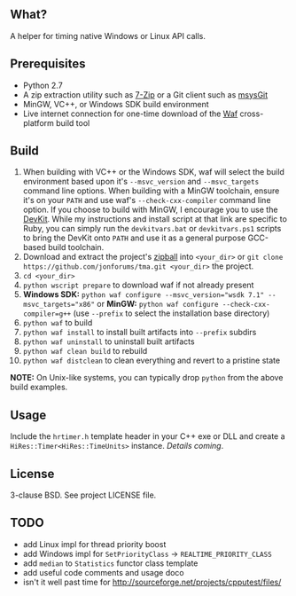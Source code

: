 ## What?

A helper for timing native Windows or Linux API calls.

## Prerequisites

* Python 2.7
* A zip extraction utility such as [7-Zip](http://www.7-zip.org/) or a Git client such
  as [msysGit](http://code.google.com/p/msysgit/)
* MinGW, VC++, or Windows SDK build environment
* Live internet connection for one-time download of the [Waf](http://code.google.com/p/waf/)
  cross-platform build tool

## Build

1. When building with VC++ or the Windows SDK, waf will select the build environment
   based upon it's `--msvc_version` and `--msvc_targets` command line options. When
   building with a MinGW toolchain, ensure it's on your `PATH` and use waf's
   `--check-cxx-compiler` command line option. If you choose to build with MinGW, I
   encourage you to use the [DevKit](https://github.com/oneclick/rubyinstaller/wiki/Development-Kit).
   While my instructions and install script at that link are specific to Ruby, you
   can simply run the `devkitvars.bat` or `devkitvars.ps1` scripts to bring the
   DevKit onto `PATH` and use it as a general purpose GCC-based build toolchain.
2. Download and extract the project's [zipball](https://github.com/jonforums/tma/zipball/master)
   into `<your_dir>` or `git clone https://github.com/jonforums/tma.git <your_dir>` the project.
3. `cd <your_dir>`
4. `python wscript prepare` to download waf if not already present
5. **Windows SDK:** `python waf configure --msvc_version="wsdk 7.1" --msvc_targets="x86"` or
   **MinGW:** `python waf configure --check-cxx-compiler=g++` (use `--prefix` to
   select the installation base directory)
6. `python waf` to build
7. `python waf install` to install built artifacts into `--prefix` subdirs
8. `python waf uninstall` to uninstall built artifacts
9. `python waf clean build` to rebuild
10. `python waf distclean` to clean everything and revert to a pristine state

**NOTE:** On Unix-like systems, you can typically drop `python` from the above build examples.

## Usage

Include the `hrtimer.h` template header in your C++ exe or DLL and create a
`HiRes::Timer<HiRes::TimeUnits>` instance. _Details coming_.

## License

3-clause BSD. See project LICENSE file.

## TODO

* add Linux impl for thread priority boost
* add Windows impl for `SetPriorityClass` -> `REALTIME_PRIORITY_CLASS`
* add `median` to `Statistics` functor class template
* add useful code comments and usage doco
* isn't it well past time for http://sourceforge.net/projects/cpputest/files/

